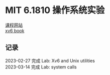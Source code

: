 # MIT 6.1810 操作系统实验

[课程网站](https://pdos.csail.mit.edu/6.828/2022/schedule.html)  
[xv6 book](https://pdos.csail.mit.edu/6.828/2022/xv6/book-riscv-rev3.pdf)  

## 记录

2023-02-27 完成 Lab: Xv6 and Unix utilities  
2023-03-14 完成 Lab: system calls
